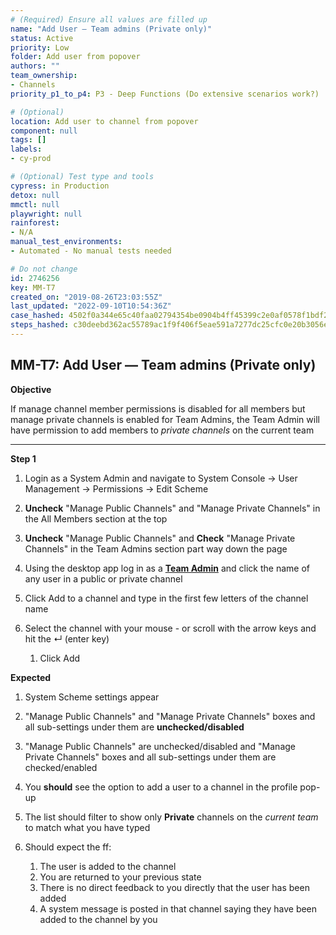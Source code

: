 ```yaml
---
# (Required) Ensure all values are filled up
name: "Add User — Team admins (Private only)"
status: Active
priority: Low
folder: Add user from popover
authors: ""
team_ownership: 
- Channels
priority_p1_to_p4: P3 - Deep Functions (Do extensive scenarios work?)

# (Optional)
location: Add user to channel from popover
component: null
tags: []
labels: 
- cy-prod

# (Optional) Test type and tools
cypress: in Production
detox: null
mmctl: null
playwright: null
rainforest: 
- N/A
manual_test_environments: 
- Automated - No manual tests needed

# Do not change
id: 2746256
key: MM-T7
created_on: "2019-08-26T23:03:55Z"
last_updated: "2022-09-10T10:54:36Z"
case_hashed: 4502f0a344e65c40faa02794354be0904b4ff45399c2e0af0578f1bdf225defdbe45e89be2fe0ccbadd12b42600ff725
steps_hashed: c30deebd362ac55789ac1f9f406f5eae591a7277dc25cfc0e20b3056e49ac217a41285e5f9a7a2f0d61da7b3c17f97b2
---
```


<!-- (Auto-generated) Based on frontmatter's "key" and "name" -->

## MM-T7: Add User — Team admins (Private only)

**Objective**

If manage channel member permissions is disabled for all members but manage private channels is enabled for Team Admins, the Team Admin will have permission to add members to _private channels_ on the current team

---

**Step 1**

1. Login as a System Admin and navigate to System Console → User Management → Permissions → Edit Scheme

2. **Uncheck** "Manage Public Channels" and "Manage Private Channels" in the All Members section at the top

3. **Uncheck** "Manage Public Channels" and **Check** "Manage Private Channels" in the Team Admins section part way down the page

4. Using the desktop app log in as a [**Team Admin**](https://docs.mattermost.com/help/getting-started/managing-members.html#team-admin) and click the name of any user in a public or private channel

5. Click Add to a channel and type in the first few letters of the channel name

6. Select the channel with your mouse - or scroll with the arrow keys and hit the ↵ (enter key)

   1. Click Add

**Expected**

1. System Scheme settings appear

2. "Manage Public Channels" and "Manage Private Channels" boxes and all sub-settings under them are **unchecked/disabled**

3. "Manage Public Channels" are unchecked/disabled and "Manage Private Channels" boxes and all sub-settings under them are checked/enabled

4. You **should** see the option to add a user to a channel in the profile pop-up

5. The list should filter to show only **Private** channels on the _current team_ to match what you have typed

6. Should expect the ff:

   1. The user is added to the channel
   2. You are returned to your previous state
   3. There is no direct feedback to you directly that the user has been added
   4. A system message is posted in that channel saying they have been added to the channel by you
